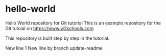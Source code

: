 # hello-world
Hello World repository for Git tutorial
This is an example repository for the Git tutoial on https://www.w3schools.com

This repository is built step by step in the tutorial.

New line 1
New line by branch update-readme
